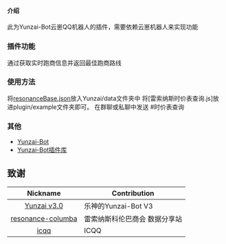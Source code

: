 #### 介绍
此为Yunzai-Bot云崽QQ机器人的插件，需要依赖云崽机器人来实现功能

### 插件功能
通过获取实时跑商信息并返回最佳跑商路线

### 使用方法
将[resonanceBase.json](resonanceBase.json)放入Yunzai/data文件夹中
将[雷索纳斯时价表查询.js]放进plugin/example文件夹即可。
在群聊或私聊中发送 #时价表查询


### 其他
* [Yunzai-Bot](https://github.com/Le-niao/Yunzai-Bot)
* [Yunzai-Bot插件库](https://github.com/HiArcadia/Yunzai-Bot-plugins-index)

## 致谢

|                           Nickname                            | Contribution     |
|:-------------------------------------------------------------:|------------------|
|      [Yunzai v3.0](https://gitee.com/le-niao/Yunzai-Bot)      | 乐神的Yunzai-Bot V3 |
| [resonance-columba](https://github.com/NathanKun/resonance-columba) | 雷索纳斯科伦巴商会 数据分享站             |
| [icqq](https://github.com/icqqjs/icqq) | ICQQ             |